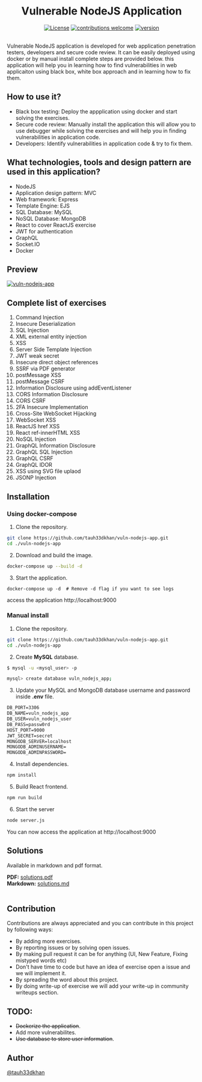 <div align="center">
<h1>
  Vulnerable NodeJS Application
</h1>
  
[![License](https://img.shields.io/badge/license--_red.svg)](https://opensource.org/licenses)
[![contributions welcome](https://img.shields.io/badge/contributions-welcome-brightgreen.svg?style=flat)](https://github.com/github.com/payatu/vuln-nodejs-app/issues) 
[![version](https://img.shields.io/badge/version-v1.0-blue.svg?style=flat)](https://github.com/payatu/vuln-nodejs-app)
<br><br>
</div>

Vulnerable NodeJS application is developed for web application penetration testers, developers and secure code review. It can be easily deployed using docker or by manual install complete steps are provided below. this application will help you in learning how to find vulnerabilities in web applicaiton using black box, white box approach and in learning how to fix them.
  
<h2> How to use it?</h2>
  
  - Black box testing: Deploy the appplication using docker and start solving the exercises.
  - Secure code review:  Manually install the application this will allow you to use debugger while solving the exercises and will help you in finding vulnerabilities in application code.
  - Developers: Identify vulnerabilities in application code & try to fix them.

<h2>What technologies, tools and design pattern are used in this application?</h2>

- NodeJS
- Application design pattern: MVC
- Web framework: Express
- Template Engine: EJS
- SQL Database: MySQL
- NoSQL Database: MongoDB
- React to cover ReactJS exercise
- JWT for authentication
- GraphQL
- Socket.IO
- Docker

<h2> Preview </h2>
<a href="https://github.com/tauh33dkhan/vuln-nodejs-app/blob/master/vuln-nodejs-app.png?raw=true"><img src="https://github.com/tauh33dkhan/vuln-nodejs-app/blob/master/vuln-nodejs-app.png?raw=true" alt="vuln-nodejs-app" border="0">
<br>
</a>

<h2> Complete list of exercises </h2>

1. Command Injection
2. Insecure Deserialization
3. SQL Injection
4. XML external entity injection
5. XSS
6. Server Side Template Injection
7. JWT weak secret
8. Insecure direct object references
9. SSRF via PDF generator
10. postMessage XSS
11. postMessage CSRF
12. Information Disclosure using addEventListener
13. CORS Information Disclosure
14. CORS CSRF
15. 2FA Insecure Implementation
16. Cross-Site WebSocket Hijacking
17. WebSocket XSS
18. ReactJS href XSS
19. React ref-innerHTML XSS
20. NoSQL Injection
21. GraphQL Information Disclosure
22. GraphQL SQL Injection
23. GraphQL CSRF
24. GraphQL IDOR
25. XSS using SVG file uplaod
26. JSONP Injection

<h2> Installation </h2>

<h3> Using docker-compose </h3> 

1. Clone the repository.

```bash
git clone https://github.com/tauh33dkhan/vuln-nodejs-app.git
cd ./vuln-nodejs-app
```
2. Download and build the image.

```bash
docker-compose up --build -d
```

3. Start the application.
```
docker-compose up -d  # Remove -d flag if you want to see logs
```
access the application http://localhost:9000

### Manual install

1. Clone the repository.

```bash
git clone https://github.com/tauh33dkhan/vuln-nodejs-app.git
cd ./vuln-nodejs-app
```

2. Create **MySQL** database.

```bash
$ mysql -u <mysql_user> -p

mysql> create database vuln_nodejs_app;

```

3. Update your MySQL and MongoDB database username and password inside **.env** file.

```html
DB_PORT=3306
DB_NAME=vuln_nodejs_app
DB_USER=vuln_nodejs_user
DB_PASS=passw0rd
HOST_PORT=9000
JWT_SECRET=secret
MONGODB_SERVER=localhost
MONGODB_ADMINUSERNAME=
MONGODB_ADMINPASSWORD=
```


4. Install dependencies.

```bash
npm install
```

5. Build React frontend.

```bash
npm run build
```

6. Start the server

```bash
node server.js
```
You can now access the application at http://localhost:9000
<br>
<h2> Solutions </h2>

Available in markdown and pdf format.

**PDF:** <a href="https://github.com/payatu/vuln-nodejs-app/blob/master/solutions/solutions.pdf">solutions.pdf</a><br/> 
**Markdown:** <a href="https://github.com/payatu/vuln-nodejs-app/blob/master/solutions/solutions.md">solutions.md</a><br/>
<br>
<h2>Contribution</h2>

Contributions are always appreciated and you can contribute in this project by following ways:

- By adding more exercises.
- By reporting issues or by solving open issues.
- By making pull request it can be for anything (UI, New Feature, Fixing mistyped words etc) 
- Don't have time to code but have an idea of exercise open a issue and we will implement it.
- By spreading the word about this project.
- By doing write-up of exercise we will add your write-up in community writeups section.

<h2> TODO: </h2>

* <s>Dockerize the application</s>.
* Add more vulnerabilites.
* <s>Use database to store user information</s>.

<h2>Author</h2>
<a href="https://twitter.com/tauh33dkhan">@tauh33dkhan</a>

